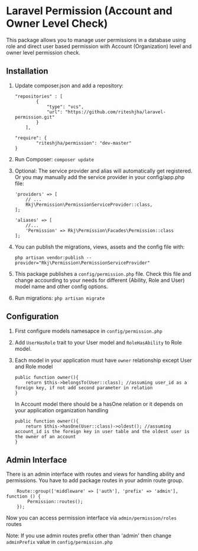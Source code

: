 # Laravel Permission (Account and Owner Level Check)
This package allows you to manage user permissions in a database using role and direct user based permission with Account (Organization) level and owner level permission check.

## Installation

1. Update composer.json and add a repository:

    ```
    "repositories" : [
            {
                "type": "vcs",
                "url": "https://github.com/riteshjha/laravel-permission.git"   
            }
        ],
    
    "require": {
            "riteshjha/permission": "dev-master"
    }
    ```
2. Run Composer: ``` composer update ```

3. Optional: The service provider and alias will automatically get registered. Or you may manually add the service provider in your config/app.php file:

    ```
    'providers' => [
        // ...
        Rkj\Permission\PermissionServiceProvider::class,
    ];

    'aliases' => [
        //...
        'Permission' => Rkj\Permission\Facades\Permission::class
    ];
    ```
4. You can publish the migrations, views, assets and the config file with:

    ```
    php artisan vendor:publish --provider="Rkj\Permission\PermissionServiceProvider"
    ```
5. This package publishes a ```config/permission.php``` file. Check this file and change accourding to your needs for different (Ability, Role and User) model name and other config options.

6. Run migrations: ``` php artisan migrate ```

## Configuration

1. First configure models namesapce in ```config/permission.php```

2. Add ```UserHasRole``` trait to your User model and ```RoleHasAbility``` to Role model.

3. Each model in your application must have ```owner``` relationship except User and Role model

    ```
    public function owner(){
        return $this->belongsTo(User::class); //assuming user_id as a foreign key, if not add second parameter in relation
    }
    ```

    In Account model there should be a hasOne relation or it depends on your application organization handling

    ```
    public function owner(){
        return $this->hasOne(User::class)->oldest(); //assuming account_id is the foreign key in user table and the oldest user is the owner of an account
    }
    ```

## Admin Interface

There is an admin interface with routes and views for handling ability and permissions. You have to add package routes in your admin route group.

```
    Route::group(['middleware' => ['auth'], 'prefix' => 'admin'], function () {
        Permission::routes();
    });
```

Now you can access permission interface via ```admin/permission/roles``` routes

Note: If you use admin routes prefix other than 'admin' then change ```adminPrefix``` value in ```config/permission.php```


